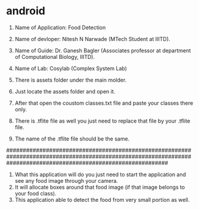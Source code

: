 # android
1) Name of Application: Food Detection
2) Name of devloper: Nitesh N Narwade (MTech Student at IIITD).
3) Name of Guide: Dr. Ganesh Bagler (Associates professor at department of Computational Biology, IIITD).
4) Name of Lab: Cosylab (Complex System Lab)


1) There is assets folder under the main molder.
2) Just locate the assets folder and open it.
3) After that open the coustom classes.txt file and paste your classes there only.
4) There is .tflite file as well you just need to replace that file by your .tflite file.
5) The name of the .tflite file should be the same.


#################################################################################################################################################################

1) What this application will do you just need to start the application and see any food image through your camera. 
2) It will allocate boxes around that food image (if that image belongs to your food class).
3) This application able to detect the food from very small portion as well.

